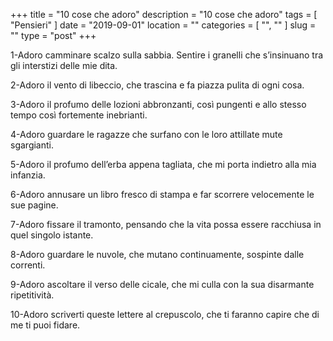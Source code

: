 +++
title = "10 cose che adoro"
description = "10 cose che adoro"
tags = [ "Pensieri" ]
date = "2019-09-01"
location = ""
categories = [
  "",
  ""
]
slug = ""
type = "post"
+++

1-Adoro camminare scalzo sulla sabbia. Sentire i granelli che s’insinuano tra gli interstizi delle mie dita.

2-Adoro il vento di libeccio, che trascina e fa piazza pulita di ogni cosa.

3-Adoro il profumo delle lozioni abbronzanti, così pungenti e allo stesso tempo così fortemente inebrianti.

4-Adoro guardare le ragazze che surfano con le loro attillate mute sgargianti.

5-Adoro il profumo dell’erba appena tagliata, che mi porta indietro alla mia infanzia.

6-Adoro annusare un libro fresco di stampa e far scorrere velocemente le sue pagine.

7-Adoro fissare il tramonto, pensando che la vita possa essere racchiusa in quel singolo istante.

8-Adoro guardare le nuvole, che mutano continuamente, sospinte dalle correnti.

9-Adoro ascoltare il verso delle cicale, che mi culla con la sua disarmante ripetitività.

10-Adoro scriverti queste lettere al crepuscolo, che ti faranno capire che di me ti puoi fidare.

